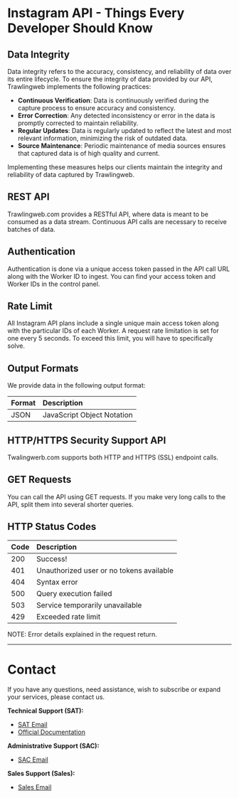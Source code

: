 # Instagram API - Things Every Developer Should Know

## Data Integrity

Data integrity refers to the accuracy, consistency, and reliability of data over its entire lifecycle. To ensure the integrity of data provided by our API, Trawlingweb implements the following practices:

- **Continuous Verification**: Data is continuously verified during the capture process to ensure accuracy and consistency.
- **Error Correction**: Any detected inconsistency or error in the data is promptly corrected to maintain reliability.
- **Regular Updates**: Data is regularly updated to reflect the latest and most relevant information, minimizing the risk of outdated data.
- **Source Maintenance**: Periodic maintenance of media sources ensures that captured data is of high quality and current.

Implementing these measures helps our clients maintain the integrity and reliability of data captured by Trawlingweb.

## REST API

Trawlingweb.com provides a RESTful API, where data is meant to be consumed as a data stream. Continuous API calls are necessary to receive batches of data.

## Authentication

Authentication is done via a unique access token passed in the API call URL along with the Worker ID to ingest. You can find your access token and Worker IDs in the control panel.

## Rate Limit

All Instagram API plans include a single unique main access token along with the particular IDs of each Worker. A request rate limitation is set for one every 5 seconds. To exceed this limit, you will have to specifically solve.

## Output Formats

We provide data in the following output format:

| Format | Description                |
| ------ | :------------------------- |
| JSON   | JavaScript Object Notation |

## HTTP/HTTPS Security Support API

Twalingwerb.com supports both HTTP and HTTPS (SSL) endpoint calls.

## GET Requests

You can call the API using GET requests. If you make very long calls to the API, split them into several shorter queries.

## HTTP Status Codes

| Code | Description                                    |
| ---- | :--------------------------------------------- |
| 200  | Success!                                        |
| 401  | Unauthorized user or no tokens available        |
| 404  | Syntax error                                    |
| 500  | Query execution failed                          |
| 503  | Service temporarily unavailable                 |
| 429  | Exceeded rate limit                             |

NOTE: Error details explained in the request return.

---

# Contact
If you have any questions, need assistance, wish to subscribe or expand your services, please contact us.

**Technical Support (SAT):**
- [SAT Email](mailto:support@trawlingweb.com)
- [Official Documentation](https://docs.trawlingweb.com)

**Administrative Support (SAC):**
- [SAC Email](mailto:gestion@trawlingweb.com)

**Sales Support (Sales):**
- [Sales Email](mailto:sales@trawlingweb.com)
